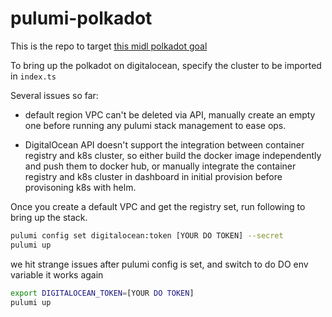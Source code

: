 # pulumi-polkadot

This is the repo to target [this midl polkadot goal](https://github.com/midl-dev/polkadot-k8s/issues/6)

To bring up the polkadot on digitalocean, specify the cluster to be imported in `index.ts`

Several issues so far:

* default region VPC can't be deleted via API, manually create an empty one before running any pulumi stack management to ease ops.

* DigitalOcean API doesn't support the integration between container registry and k8s cluster, so either build the docker image independently and push them to docker hub, or manually integrate the container registry and k8s cluster in dashboard in initial provision before provisoning k8s with helm.

Once you create a default VPC and get the registry set, run following to bring up the stack.

```sh
pulumi config set digitalocean:token [YOUR DO TOKEN] --secret
pulumi up
```

we hit strange issues after pulumi config is set, and switch to do DO env variable it works again

```sh
export DIGITALOCEAN_TOKEN=[YOUR DO TOKEN]
pulumi up
```
